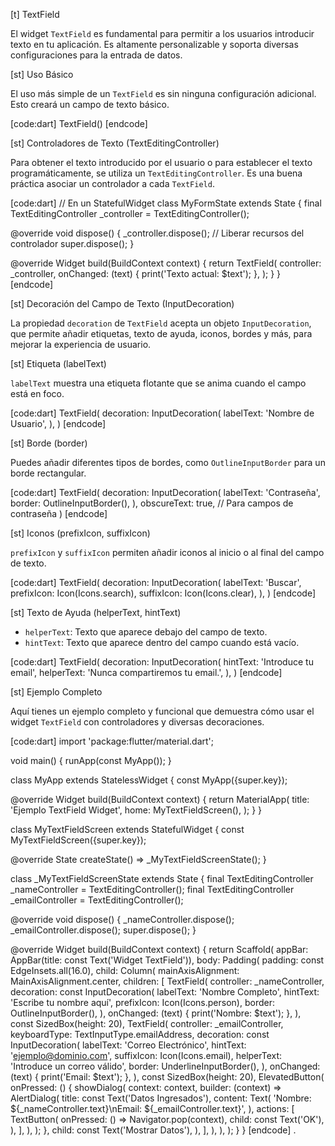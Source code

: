 [t] TextField

El widget `TextField` es fundamental para permitir a los usuarios introducir texto en tu aplicación. Es altamente personalizable y soporta diversas configuraciones para la entrada de datos.

[st] Uso Básico

El uso más simple de un `TextField` es sin ninguna configuración adicional. Esto creará un campo de texto básico.

[code:dart]
TextField()
[endcode]

[st] Controladores de Texto (TextEditingController)

Para obtener el texto introducido por el usuario o para establecer el texto programáticamente, se utiliza un `TextEditingController`. Es una buena práctica asociar un controlador a cada `TextField`.

[code:dart]
// En un StatefulWidget
class MyFormState extends State<MyForm> {
  final TextEditingController _controller = TextEditingController();

  @override
  void dispose() {
    _controller.dispose(); // Liberar recursos del controlador
    super.dispose();
  }

  @override
  Widget build(BuildContext context) {
    return TextField(
      controller: _controller,
      onChanged: (text) {
        print('Texto actual: $text');
      },
    );
  }
}
[endcode]

[st] Decoración del Campo de Texto (InputDecoration)

La propiedad `decoration` de `TextField` acepta un objeto `InputDecoration`, que permite añadir etiquetas, texto de ayuda, iconos, bordes y más, para mejorar la experiencia de usuario.

[st] Etiqueta (labelText)

`labelText` muestra una etiqueta flotante que se anima cuando el campo está en foco.

[code:dart]
TextField(
  decoration: InputDecoration(
    labelText: 'Nombre de Usuario',
  ),
)
[endcode]

[st] Borde (border)

Puedes añadir diferentes tipos de bordes, como `OutlineInputBorder` para un borde rectangular.

[code:dart]
TextField(
  decoration: InputDecoration(
    labelText: 'Contraseña',
    border: OutlineInputBorder(),
  ),
  obscureText: true, // Para campos de contraseña
)
[endcode]

[st] Iconos (prefixIcon, suffixIcon)

`prefixIcon` y `suffixIcon` permiten añadir iconos al inicio o al final del campo de texto.

[code:dart]
TextField(
  decoration: InputDecoration(
    labelText: 'Buscar',
    prefixIcon: Icon(Icons.search),
    suffixIcon: Icon(Icons.clear),
  ),
)
[endcode]

[st] Texto de Ayuda (helperText, hintText)

*   `helperText`: Texto que aparece debajo del campo de texto.
*   `hintText`: Texto que aparece dentro del campo cuando está vacío.

[code:dart]
TextField(
  decoration: InputDecoration(
    hintText: 'Introduce tu email',
    helperText: 'Nunca compartiremos tu email.',
  ),
)
[endcode]

[st] Ejemplo Completo

Aquí tienes un ejemplo completo y funcional que demuestra cómo usar el widget `TextField` con controladores y diversas decoraciones.

[code:dart]
import 'package:flutter/material.dart';

void main() {
  runApp(const MyApp());
}

class MyApp extends StatelessWidget {
  const MyApp({super.key});

  @override
  Widget build(BuildContext context) {
    return MaterialApp(
      title: 'Ejemplo TextField Widget',
      home: MyTextFieldScreen(),
    );
  }
}

class MyTextFieldScreen extends StatefulWidget {
  const MyTextFieldScreen({super.key});

  @override
  State<MyTextFieldScreen> createState() => _MyTextFieldScreenState();
}

class _MyTextFieldScreenState extends State<MyTextFieldScreen> {
  final TextEditingController _nameController = TextEditingController();
  final TextEditingController _emailController = TextEditingController();

  @override
  void dispose() {
    _nameController.dispose();
    _emailController.dispose();
    super.dispose();
  }

  @override
  Widget build(BuildContext context) {
    return Scaffold(
      appBar: AppBar(title: const Text('Widget TextField')),
      body: Padding(
        padding: const EdgeInsets.all(16.0),
        child: Column(
          mainAxisAlignment: MainAxisAlignment.center,
          children: [
            TextField(
              controller: _nameController,
              decoration: const InputDecoration(
                labelText: 'Nombre Completo',
                hintText: 'Escribe tu nombre aquí',
                prefixIcon: Icon(Icons.person),
                border: OutlineInputBorder(),
              ),
              onChanged: (text) {
                print('Nombre: $text');
              },
            ),
            const SizedBox(height: 20),
            TextField(
              controller: _emailController,
              keyboardType: TextInputType.emailAddress,
              decoration: const InputDecoration(
                labelText: 'Correo Electrónico',
                hintText: 'ejemplo@dominio.com',
                suffixIcon: Icon(Icons.email),
                helperText: 'Introduce un correo válido',
                border: UnderlineInputBorder(),
              ),
              onChanged: (text) {
                print('Email: $text');
              },
            ),
            const SizedBox(height: 20),
            ElevatedButton(
              onPressed: () {
                showDialog(
                  context: context,
                  builder: (context) => AlertDialog(
                    title: const Text('Datos Ingresados'),
                    content: Text(
                      'Nombre: ${_nameController.text}\nEmail: ${_emailController.text}',
                    ),
                    actions: [
                      TextButton(
                        onPressed: () => Navigator.pop(context),
                        child: const Text('OK'),
                      ),
                    ],
                  ),
                );
              },
              child: const Text('Mostrar Datos'),
            ),
          ],
        ),
      ),
    );
  }
}
[endcode]
.